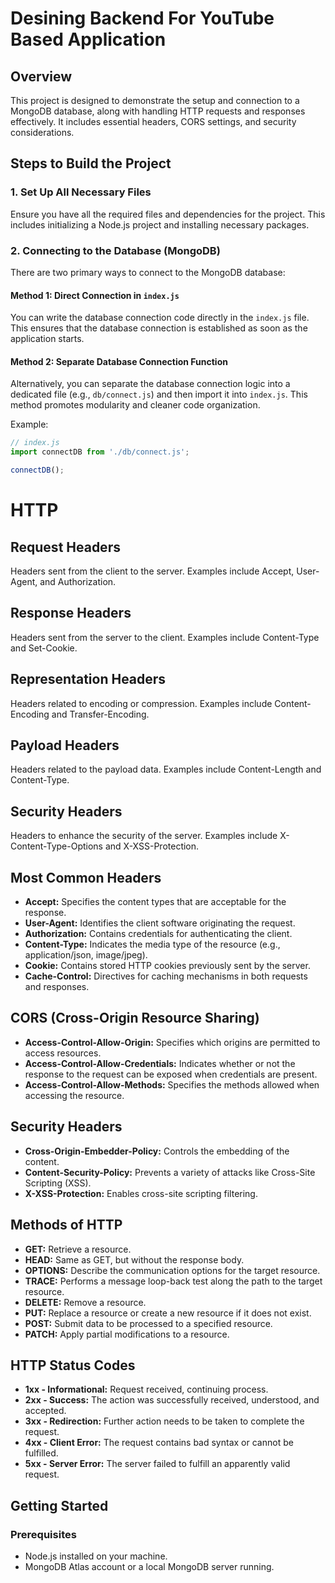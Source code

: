 # Desining Backend For YouTube Based Application

## Overview
This project is designed to demonstrate the setup and connection to a MongoDB database, along with handling HTTP requests and responses effectively. It includes essential headers, CORS settings, and security considerations.

## Steps to Build the Project

### 1. Set Up All Necessary Files
Ensure you have all the required files and dependencies for the project. This includes initializing a Node.js project and installing necessary packages.

### 2. Connecting to the Database (MongoDB)
There are two primary ways to connect to the MongoDB database:

#### Method 1: Direct Connection in `index.js`
You can write the database connection code directly in the `index.js` file. This ensures that the database connection is established as soon as the application starts.

#### Method 2: Separate Database Connection Function
Alternatively, you can separate the database connection logic into a dedicated file (e.g., `db/connect.js`) and then import it into `index.js`. This method promotes modularity and cleaner code organization.

Example:
```javascript
// index.js
import connectDB from './db/connect.js';

connectDB();
```
# HTTP

## Request Headers
Headers sent from the client to the server. Examples include Accept, User-Agent, and Authorization.

## Response Headers
Headers sent from the server to the client. Examples include Content-Type and Set-Cookie.

## Representation Headers
Headers related to encoding or compression. Examples include Content-Encoding and Transfer-Encoding.

## Payload Headers
Headers related to the payload data. Examples include Content-Length and Content-Type.

## Security Headers
Headers to enhance the security of the server. Examples include X-Content-Type-Options and X-XSS-Protection.

## Most Common Headers
- **Accept:** Specifies the content types that are acceptable for the response.
- **User-Agent:** Identifies the client software originating the request.
- **Authorization:** Contains credentials for authenticating the client.
- **Content-Type:** Indicates the media type of the resource (e.g., application/json, image/jpeg).
- **Cookie:** Contains stored HTTP cookies previously sent by the server.
- **Cache-Control:** Directives for caching mechanisms in both requests and responses.

## CORS (Cross-Origin Resource Sharing)
- **Access-Control-Allow-Origin:** Specifies which origins are permitted to access resources.
- **Access-Control-Allow-Credentials:** Indicates whether or not the response to the request can be exposed when credentials are present.
- **Access-Control-Allow-Methods:** Specifies the methods allowed when accessing the resource.

## Security Headers
- **Cross-Origin-Embedder-Policy:** Controls the embedding of the content.
- **Content-Security-Policy:** Prevents a variety of attacks like Cross-Site Scripting (XSS).
- **X-XSS-Protection:** Enables cross-site scripting filtering.

## Methods of HTTP
- **GET:** Retrieve a resource.
- **HEAD:** Same as GET, but without the response body.
- **OPTIONS:** Describe the communication options for the target resource.
- **TRACE:** Performs a message loop-back test along the path to the target resource.
- **DELETE:** Remove a resource.
- **PUT:** Replace a resource or create a new resource if it does not exist.
- **POST:** Submit data to be processed to a specified resource.
- **PATCH:** Apply partial modifications to a resource.

## HTTP Status Codes
- **1xx - Informational:** Request received, continuing process.
- **2xx - Success:** The action was successfully received, understood, and accepted.
- **3xx - Redirection:** Further action needs to be taken to complete the request.
- **4xx - Client Error:** The request contains bad syntax or cannot be fulfilled.
- **5xx - Server Error:** The server failed to fulfill an apparently valid request.

## Getting Started
### Prerequisites
- Node.js installed on your machine.
- MongoDB Atlas account or a local MongoDB server running.
